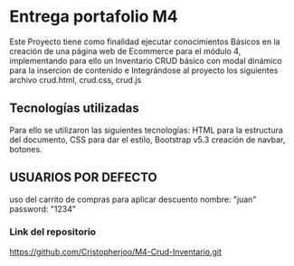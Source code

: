 # Entrega portafolio M4

Este Proyecto tiene como finalidad ejecutar conocimientos Básicos en la creación de una página web de Ecommerce para el módulo 4, 
implementando para ello un Inventario CRUD básico con modal dinámico para la insercion de contenido e Integrándose al proyecto los siguientes archivo crud.html, crud.css, crud.js



## Tecnologías utilizadas

Para ello se utilizaron las siguientes tecnologías: HTML para  la estructura del documento, CSS para dar el estilo, Bootstrap v5.3 creación de navbar, botones.



## USUARIOS POR DEFECTO
uso del carrito de compras para aplicar descuento 
nombre: "juan"
password: "1234"
        

### Link del repositorio
https://github.com/Cristopherjoo/M4-Crud-Inventario.git






